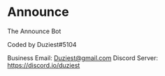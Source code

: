 # Announce
The Announce Bot

Coded by Duziest#5104

Business Email: Duziest@gmail.com
Discord Server: https://discord.io/duziest

